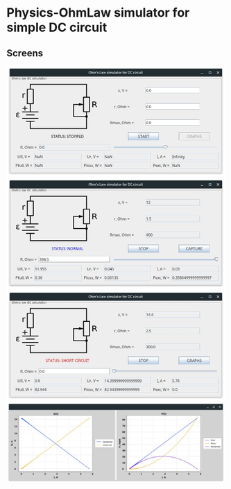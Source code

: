 # Physics-OhmLaw simulator for simple DC circuit

## Screens

![PIC](https://github.com/shchuko/Physics-OhmLaw/blob/master/screens/screen.jpg)
![PIC](https://github.com/shchuko/Physics-OhmLaw/blob/master/screens/screen1.jpg)
![PIC](https://github.com/shchuko/Physics-OhmLaw/blob/master/screens/screen2.jpg)
![PIC](https://github.com/shchuko/Physics-OhmLaw/blob/master/screens/screen3.jpg)
